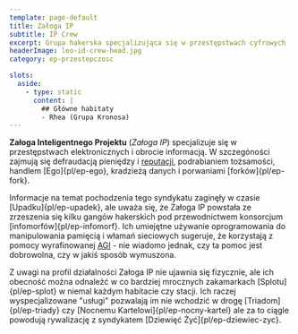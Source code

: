 ```yaml
---
template: page-default
title: Załoga IP
subtitle: IP Crew
excerpt: Grupa hakerska specjalizująca się w przestępstwach cyfrowych
headerImage: leo-id-crew-head.jpg
category: ep-przestepczosc

slots:
  aside:
    - type: static
      content: |
        ## Główne habitaty
        - Rhea (Grupa Kronosa)
---
```

**Załoga Inteligentnego Projektu** (_Załoga IP_) specjalizuje się w przestępstwach elektronicznych i obrocie informacją. W szczegóności zajmują się defraudacją pieniędzy i [reputacji](#), podrabianiem tożsamości, handlem [Ego]{pl/ep-ego}, kradzieżą danych i porwaniami [forków]{pl/ep-fork}.

Informacje na temat pochodzenia tego syndykatu zaginęły w czasie [Upadku]{pl/ep-upadek}, ale uważa się, że Załoga IP powstała ze zrzeszenia się kilku gangów hakerskich pod przewodnictwem konsorcjum [infomorfów]{pl/ep-infomorf}. Ich umiejętne używanie oprogramowania do manipulowania pamięcią i włamań sieciowych sugeruje, że korzystają z pomocy wyrafinowanej [AGI](#) - nie wiadomo jednak, czy ta pomoc jest dobrowolna, czy w jakiś sposób wymuszona.

Z uwagi na profil działalności Załoga IP nie ujawnia się fizycznie, ale ich obecność można odnaleźć w co bardziej mrocznych zakamarkach [Splotu]{pl/ep-splot} w niemal każdym habitacie czy stacji. Ich raczej wyspecjalizowane "usługi" pozwalają im nie wchodzić w drogę [Triadom]{pl/ep-triady} czy [Nocnemu Kartelowi]{pl/ep-nocny-kartel} ale za to ciągle powodują rywalizację z syndykatem [Dziewięć Żyć]{pl/ep-dziewiec-zyc}.
